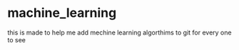 # machine_learning
 this is made to help me add mechine learning algorthims to git for every one to see
 
